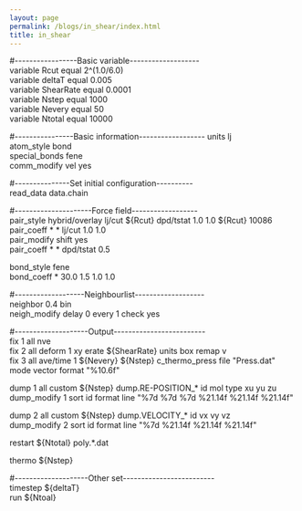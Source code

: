 ```yaml
---
layout: page
permalink: /blogs/in_shear/index.html
title: in_shear
---
```


#-----------------Basic variable-------------------  
variable    Rcut        equal   2^(1.0/6.0)  
variable    deltaT      equal   0.005  
variable    ShearRate   equal   0.0001  
variable    Nstep       equal   1000  
variable    Nevery      equal   50  
variable    Ntotal      equal   10000<br>

#----------------Basic information------------------
units           lj  
atom_style      bond  
special_bonds   fene  
comm_modify     vel yes<br>

#---------------Set initial configuration----------  
read_data       data.chain<br>
  
#---------------------Force field------------------  
pair_style      hybrid/overlay lj/cut \${Rcut} dpd/tstat 1.0 1.0 \${Rcut} 10086  
pair_coeff      * * lj/cut 1.0 1.0  
pair_modify     shift yes  
pair_coeff      * * dpd/tstat 0.5<br>

bond_style      fene  
bond_coeff      * 30.0 1.5 1.0 1.0<br>
  
#-------------------Neighbourlist-------------------  
neighbor        0.4 bin  
neigh_modify    delay 0 every 1 check yes<br>
  
#--------------------Output-------------------------  
fix 1 all nve  
fix 2 all deform 1 xy erate \${ShearRate} units box remap v  
fix 3 all ave/time 1 \${Nevery} \${Nstep} c_thermo_press file "Press.dat" mode vector format "%10.6f"<br>

dump 1 all custom \${Nstep} dump.RE-POSITION_* id mol type xu yu zu  
dump_modify 1 sort id format line "%7d %7d %7d %21.14f %21.14f %21.14f"<br>

dump 2 all custom \${Nstep} dump.VELOCITY_* id vx vy vz  
dump_modify 2 sort id format line "%7d %21.14f %21.14f %21.14f"<br>

restart \${Ntotal} poly.*.dat<br>
  
thermo  \${Nstep}<br>

#--------------------Other set-------------------------  
timestep    \${deltaT}<br>
run         \${Ntoal}<br>
  